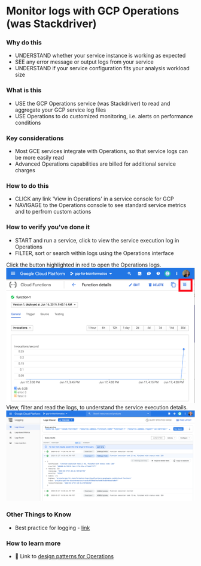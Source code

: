 # Monitor logs with GCP Operations (was Stackdriver)

### Why do this
 - UNDERSTAND whether your service instance is working as expected
 - SEE any error message or output logs from your service
 - UNDERSTAND if your service configuration fits your analysis workload size

### What is this
 - USE the GCP Operations service (was Stackdriver) to read and aggregate your GCP service log files
 - USE Operations to do customized monitoring, i.e. alerts on performance conditions

### Key considerations
 - Most GCE services integrate with Operations, so that service logs can be more easily read
 - Advanced Operations capabilities are billed for additional service charges

### How to do this
 - CLICK any link 'View in Operations' in a service console for GCP
 - NAVIGAGE to the Operations console to see standard service metrics and to perfrom custom actions

### How to verify you've done it
 - START and run a service, click to view the service execution log in Operations 
 - FILTER, sort or search within logs using the Operations interface

Click the button highlighted in red to open the Operations logs.
 [![to-logs](/images/to-logs.png)]()
View, filter and read the logs, to understand the service execution details. 
 [![logs](/images/logs.png)]()

### Other Things to Know
 - Best practice for logging - [link](https://cloud.google.com/blog/products/gcp/best-practices-for-working-with-google-cloud-audit-logging)

### How to learn more
 - 📘 Link to [design patterns for Operations](https://cloud.google.com/solutions/design-patterns-for-exporting-Operations-logging)
